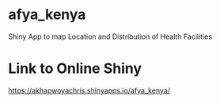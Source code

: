 # afya_kenya

Shiny App to map Location and Distribution of Health Facilities

# Link to Online Shiny

https://akhapwoyachris.shinyapps.io/afya_kenya/
